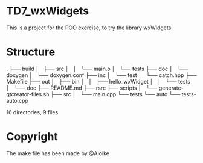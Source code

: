 # TD7_wxWidgets
This is a project for the POO exercise, to try the library wxWidgets

# Structure
.
├── build
│   ├── src
│   │   └── main.o
│   └── tests
├── doc
│   └── doxygen
│       └── doxygen.conf
├── inc
│   └── test
│       └── catch.hpp
├── Makefile
├── out
│   ├── bin
│   │   ├── hello_wxWidget
│   │   └── tests
│   └── doc
├── README.md
├── rsrc
├── scripts
│   └── generate-qtcreator-files.sh
├── src
│   └── main.cpp
└── tests
    └── auto
        └── tests-auto.cpp

16 directories, 9 files

# Copyright 
The make file has been made by @Aloike

